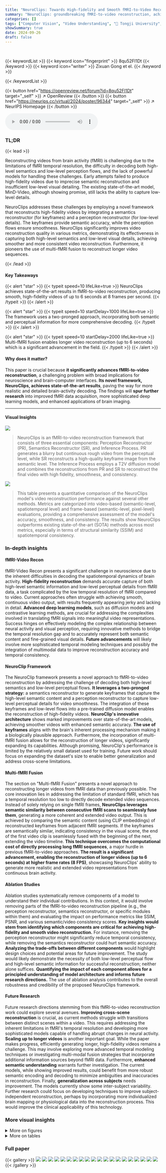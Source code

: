 ```yaml
---
title: "NeuroClips: Towards High-fidelity and Smooth fMRI-to-Video Reconstruction"
summary: "NeuroClips: groundbreaking fMRI-to-video reconstruction, achieving high-fidelity smooth video up to 6s at 8FPS by decoding both high-level semantics and low-level perception flows."
categories: []
tags: ["Computer Vision", "Video Understanding", "🏢 Tongji University",]
showSummary: true
date: 2024-09-26
draft: false
---
```


<br>

{{< keywordList >}}
{{< keyword icon="fingerprint" >}} 8qu52Fl1Dt {{< /keyword >}}
{{< keyword icon="writer" >}} Zixuan Gong et el. {{< /keyword >}}
 
{{< /keywordList >}}

{{< button href="https://openreview.net/forum?id=8qu52Fl1Dt" target="_self" >}}
↗ OpenReview
{{< /button >}}
{{< button href="https://neurips.cc/virtual/2024/poster/96344" target="_self" >}}
↗ NeurIPS Homepage
{{< /button >}}


<audio controls>
    <source src="https://ai-paper-reviewer.com/8qu52Fl1Dt/podcast.wav" type="audio/wav">
    Your browser does not support the audio element.
</audio>


### TL;DR


{{< lead >}}

Reconstructing videos from brain activity (fMRI) is challenging due to the limitations of fMRI temporal resolution, the difficulty in decoding both high-level semantics and low-level perception flows, and the lack of powerful models for handling these challenges.  Early attempts failed to produce high-fidelity videos due to imprecise semantic reconstruction and insufficient low-level visual detailing.  The existing state-of-the-art model, MinD-Video, although showing promise, still lacks the ability to capture low-level details. 

NeuroClips addresses these challenges by employing a novel framework that reconstructs high-fidelity videos by integrating a semantics reconstructor (for keyframes) and a perception reconstructor (for low-level details). The keyframes provide semantic accuracy, while the perception flows ensure smoothness.  NeuroClips significantly improves video reconstruction quality in various metrics, demonstrating its effectiveness in capturing both high-level semantics and low-level visual details, achieving smoother and more consistent video reconstruction.  Furthermore, it pioneers the use of multi-fMRI fusion to reconstruct longer video sequences.

{{< /lead >}}


#### Key Takeaways

{{< alert "star" >}}
{{< typeit speed=10 lifeLike=true >}} NeuroClips achieves state-of-the-art results in fMRI-to-video reconstruction, producing smooth, high-fidelity videos of up to 6 seconds at 8 frames per second. {{< /typeit >}}
{{< /alert >}}

{{< alert "star" >}}
{{< typeit speed=10 startDelay=1000 lifeLike=true >}} The framework uses a two-pronged approach, incorporating both semantic and perceptual information for more comprehensive decoding. {{< /typeit >}}
{{< /alert >}}

{{< alert "star" >}}
{{< typeit speed=10 startDelay=2000 lifeLike=true >}} Multi-fMRI fusion enables longer video reconstruction (up to 6 seconds) which is a significant advancement in the field. {{< /typeit >}}
{{< /alert >}}

#### Why does it matter?
This paper is crucial because **it significantly advances fMRI-to-video reconstruction**, a challenging problem with broad implications for neuroscience and brain-computer interfaces.  **Its novel framework, NeuroClips, achieves state-of-the-art results**, paving the way for more realistic and detailed brain-activity decoding. The findings will **spur further research** into improved fMRI data acquisition, more sophisticated deep learning models, and enhanced applications of brain imaging.

------
#### Visual Insights



![](https://ai-paper-reviewer.com/8qu52Fl1Dt/figures_2_1.jpg)

> NeuroClips is an fMRI-to-video reconstruction framework that consists of three essential components: Perception Reconstructor (PR), Semantics Reconstructor (SR), and Inference Process. PR generates a blurry but continuous rough video from the perceptual level, while SR reconstructs a high-quality keyframe image from the semantic level. The Inference Process employs a T2V diffusion model and combines the reconstructions from PR and SR to reconstruct the final video with high fidelity, smoothness, and consistency.





![](https://ai-paper-reviewer.com/8qu52Fl1Dt/tables_7_1.jpg)

> This table presents a quantitative comparison of the NeuroClips model's video reconstruction performance against several other methods.  Metrics are categorized into video-based (semantic-level, spatiotemporal level) and frame-based (semantic-level, pixel-level) evaluations, providing a comprehensive assessment of the model's accuracy, smoothness, and consistency.  The results show NeuroClips outperforms existing state-of-the-art (SOTA) methods across most metrics, especially in terms of structural similarity (SSIM) and spatiotemporal consistency.





### In-depth insights


#### fMRI-Video Recon
fMRI-Video Recon presents a significant challenge in neuroscience due to the inherent difficulties in decoding the spatiotemporal dynamics of brain activity.  **High-fidelity reconstruction** demands accurate capture of both high-level semantic information and low-level perceptual details from fMRI data, a task complicated by the low temporal resolution of fMRI compared to video.  Current approaches often struggle with achieving smooth, continuous video output, with results frequently appearing jerky and lacking in detail.  **Advanced deep learning models**, such as diffusion models and contrastive learning methods, are crucial for addressing the complexities involved in translating fMRI signals into meaningful video representations.  Success hinges on effectively modeling the complex relationship between neural activity and visual perception, requiring innovative methods to bridge the temporal resolution gap and to accurately represent both semantic content and fine-grained visual details.  **Future advancements** will likely involve more sophisticated temporal modeling techniques and possibly the integration of multimodal data to improve reconstruction accuracy and temporal consistency.

#### NeuroClip Framework
The NeuroClip framework presents a novel approach to fMRI-to-video reconstruction by addressing the challenge of decoding both high-level semantics and low-level perceptual flows.  **It leverages a two-pronged strategy:** a semantics reconstructor to generate keyframes that capture the high-level semantic content and a perception reconstructor to capture low-level perceptual details for video smoothness. The integration of these keyframes and low-level flows into a pre-trained diffusion model enables the reconstruction of high-fidelity videos.  **NeuroClip's innovative architecture** shows marked improvements over state-of-the-art models, achieving smoother videos with enhanced semantic accuracy. **The use of keyframes** aligns with the brain's inherent processing mechanism making it a biologically plausible approach. Furthermore, the incorporation of multi-fMRI fusion allows for the reconstruction of longer videos, significantly expanding its capabilities. Although promising, NeuroClip's performance is limited by the relatively small dataset used for training. Future work should focus on expanding the dataset's size to enable better generalization and address cross-scene limitations.

#### Multi-fMRI Fusion
The section on "Multi-fMRI Fusion" presents a novel approach to reconstructing longer videos from fMRI data than previously possible.  The core innovation lies in addressing the limitation of standard fMRI, which has a temporal resolution too low to directly decode extended video sequences.  Instead of solely relying on single fMRI frames, **NeuroClips leverages semantic similarity between consecutive fMRI scans to seamlessly fuse them**, generating a more coherent and extended video output. This is achieved by comparing the semantic content (using CLIP embeddings) of reconstructed keyframes from adjacent fMRI segments. If the keyframes are semantically similar, indicating consistency in the visual scene, the end of the first video clip is seamlessly fused with the beginning of the next, extending the video timeline.  **This technique overcomes the computational cost of directly processing long fMRI sequences**, a major hurdle in previous fMRI-to-video approaches.  **The result is a significant advancement, enabling the reconstruction of longer videos (up to 6 seconds) at higher frame rates (8 FPS)**, showcasing NeuroClips' ability to generate more realistic and extended video representations from continuous brain activity.

#### Ablation Studies
Ablation studies systematically remove components of a model to understand their individual contributions.  In this context, it would involve removing parts of the fMRI-to-video reconstruction pipeline (e.g., the perception reconstructor, semantics reconstructor, or specific modules within them) and evaluating the impact on performance metrics like SSIM, PSNR, and various semantic/video consistency scores.  **Key insights would stem from identifying which components are critical for achieving high-fidelity and smooth video reconstruction.**  For instance, removing the perception reconstructor might significantly reduce temporal consistency, while removing the semantics reconstructor could hurt semantic accuracy.  **Analyzing the trade-offs between different components** would highlight design choices and potential areas for future improvement.  The study would likely demonstrate the necessity of both low-level perceptual flow and high-level semantic information for successful reconstruction; neither alone suffices.  **Quantifying the impact of each component allows for a principled understanding of model architecture and informs future research directions.** The use of ablation analysis contributes to the overall robustness and credibility of the proposed NeuroClips framework.

#### Future Research
Future research directions stemming from this fMRI-to-video reconstruction work could explore several avenues.  **Improving cross-scene reconstruction** is crucial, as current methods struggle with transitions between distinct scenes within a video. This requires addressing the inherent limitations in fMRI's temporal resolution and developing more sophisticated models capable of handling abrupt changes in neural activity.  **Scaling up to longer videos** is another important goal.  While the paper makes progress, efficiently generating longer, high-fidelity videos remains a challenge.  This may involve exploring more advanced temporal modeling techniques or investigating multi-modal fusion strategies that incorporate additional information sources beyond fMRI data. Furthermore, **enhanced semantic understanding** warrants further investigation.  The current models, while showing improved results, could benefit from more robust semantic encoding and decoding to minimize ambiguities and inaccuracies in reconstruction.  Finally, **generalization across subjects** needs improvement.  The models currently show some inter-subject variability.  Further research could focus on developing techniques to improve subject-independent reconstruction, perhaps by incorporating more individualized brain mapping or physiological data into the reconstruction process. This would improve the clinical applicability of this technology.


### More visual insights

<details>
<summary>More on figures
</summary>


![](https://ai-paper-reviewer.com/8qu52Fl1Dt/figures_5_1.jpg)

> This figure demonstrates the effectiveness of the proposed Multi-fMRI fusion method for generating longer videos (up to 6 seconds).  The top row shows the ground truth video frames. The middle row shows the results from reconstructing videos using single fMRI scans, showing limitations in generating consistent and longer videos.  The bottom row showcases the results obtained using Multi-fMRI fusion, indicating improved generation of longer, continuous video clips by leveraging semantic relevance between adjacent fMRI frames.


![](https://ai-paper-reviewer.com/8qu52Fl1Dt/figures_7_1.jpg)

> This figure compares video reconstruction results of NeuroClips with several other state-of-the-art methods on the cc2017 dataset. The left side shows comparisons with earlier methods, highlighting the improvements in detail and consistency achieved by NeuroClips. The right side offers further comparisons with more recent top-performing methods, again emphasizing NeuroClips' superior performance, particularly its ability to maintain detail consistency (e.g., facial features) that other methods lack.  The image demonstrates NeuroClips' ability to reconstruct videos with high-fidelity and smoothness.


![](https://ai-paper-reviewer.com/8qu52Fl1Dt/figures_8_1.jpg)

> This figure visualizes the ablation study by comparing the video reconstruction results with different components removed.  It shows the impact of keyframes, blurry videos, and keyframe captioning on the final video quality.  The results highlight the trade-offs between semantic and perceptual reconstruction and the importance of each component for achieving high-fidelity and smooth video reconstruction.


![](https://ai-paper-reviewer.com/8qu52Fl1Dt/figures_9_1.jpg)

> This figure visualizes the voxel-level weights learned by the model for both semantic and perceptual reconstruction tasks on a brain flatmap for subject 1.  The color intensity represents the weight magnitude, showing which brain regions contributed most strongly to the respective tasks.  Warmer colors (reddish-orange) indicate higher weights. The left panel shows the weights for semantic reconstruction, demonstrating higher activation in higher-level visual areas. The right panel shows weights for perceptual reconstruction, highlighting activation in lower-level visual areas. This visualization provides insights into the model's neural interpretability by illustrating which brain regions were crucial for each task.


![](https://ai-paper-reviewer.com/8qu52Fl1Dt/figures_14_1.jpg)

> This figure shows the detailed architecture of the Temporal Upsampling module used in the Perception Reconstructor of the NeuroClips framework.  The module consists of four main components: a Spatial Layer, a Temporal Attention mechanism, a learnable Residual Connection, and an Upsampling layer. The input is a five-dimensional fMRI embedding (Ey).  The Spatial Layer processes this embedding, followed by a learnable residual connection, then Temporal Attention is applied, with another residual connection.  Finally, the result is upsampled to the target dimensions. This multi-step process is designed to effectively align fMRI data with the VAE's pixel space while maintaining temporal consistency and preventing overfitting to noise. Each layer's input and output dimensions are also shown, along with the equations for the residual connections (using a mixing coefficient η).


![](https://ai-paper-reviewer.com/8qu52Fl1Dt/figures_16_1.jpg)

> This figure displays four pairs of ground truth keyframes and their corresponding reconstructed keyframes generated by the model. Each pair is accompanied by a text description that matches the visual content of the keyframes.  The figure aims to demonstrate the model's ability to reconstruct keyframes that accurately reflect the semantic content and visual details of the original video frames.


![](https://ai-paper-reviewer.com/8qu52Fl1Dt/figures_17_1.jpg)

> This figure shows a visual comparison of video reconstruction results obtained using NeuroClips and other state-of-the-art methods on the cc2017 dataset. The left side compares NeuroClips with earlier methods, highlighting the improvement in detail and consistency.  The right side provides additional comparisons with other top-performing methods, further demonstrating NeuroClips' superior performance in generating high-fidelity and smooth videos.


![](https://ai-paper-reviewer.com/8qu52Fl1Dt/figures_18_1.jpg)

> This figure shows a comparison of video reconstruction results from different methods on the cc2017 dataset.  The left side compares NeuroClips's results to those of several earlier methods, highlighting its improved performance in terms of detail and consistency. The right side provides additional comparisons against state-of-the-art (SOTA) methods, further emphasizing NeuroClips' superiority in reconstructing high-fidelity videos from fMRI data.


![](https://ai-paper-reviewer.com/8qu52Fl1Dt/figures_18_2.jpg)

> This figure displays visual comparisons of video reconstruction results.  The left side shows NeuroClips' results against several earlier methods, highlighting improvements in detail and consistency. The right side provides additional comparisons with state-of-the-art (SOTA) methods, further emphasizing NeuroClips' superior performance in terms of high-fidelity reconstruction and smoothness.


![](https://ai-paper-reviewer.com/8qu52Fl1Dt/figures_19_1.jpg)

> This figure visualizes the ablation study on the blurry video. The top row shows the ground truth video frames of the Eiffel Tower. The second row displays the video frames reconstructed by NeuroClips. The third row shows the blurry video frames generated by the Perception Reconstructor. The bottom row shows the video frames reconstructed without the blurry video. The figure demonstrates that the blurry video plays a crucial role in ensuring the smoothness and structural consistency in video reconstruction.


![](https://ai-paper-reviewer.com/8qu52Fl1Dt/figures_19_2.jpg)

> This figure visualizes the voxel-level weights learned by the model for both semantic and perceptual reconstruction tasks.  It shows the distribution of weights across the brain's cortical surface for subject 1.  The colormap indicates the magnitude of the weights, with warmer colors representing higher weights.  The visualization helps understand which brain regions are most important for the model's performance in reconstructing different aspects of the video.  Higher weights in the higher visual cortex are observed for semantic reconstruction, and higher weights in the lower visual cortex are observed for perceptual reconstruction, which aligns with our understanding of how the brain processes visual information.


![](https://ai-paper-reviewer.com/8qu52Fl1Dt/figures_20_1.jpg)

> This figure shows the results of using SDXL unCLIP to generate images from both COCO and cc2017 datasets.  The left side shows the process using an image from COCO dataset. The right side shows the same process using an image from cc2017 dataset.  Both sides show the input image, the embedding generated by ViT/bigG-14, and the final image generated by SDXL unCLIP. The consistency across different datasets demonstrates that SDXL unCLIP has strong generalization capabilities, which is crucial for the accurate generation of keyframes in the NeuroClips framework.


</details>




<details>
<summary>More on tables
</summary>


![](https://ai-paper-reviewer.com/8qu52Fl1Dt/tables_8_1.jpg)
> This table provides a quantitative comparison of the NeuroClips model's video reconstruction performance against several other state-of-the-art methods.  The metrics used assess performance across semantic, frame-based, and pixel-level criteria, providing a comprehensive evaluation of video quality and accuracy. The results are presented for three subjects, highlighting the consistency and effectiveness of the proposed approach.

![](https://ai-paper-reviewer.com/8qu52Fl1Dt/tables_15_1.jpg)
> This table quantitatively compares the performance of the proposed NeuroClips model against seven other state-of-the-art methods for fMRI-to-video reconstruction.  It assesses performance across various metrics, categorized as semantic-level (measuring the accuracy of semantic reconstruction), frame-based (evaluating the quality of individual frames using SSIM and PSNR), pixel-level (assessing visual fidelity of reconstructed frames) and video-based (evaluating overall video quality using metrics like spatiotemporal consistency).  The results are presented in terms of different evaluation metrics for a 2-way and 50-way classification, CLIP-pcc, and ST-level metrics.  Results highlight the significant improvements achieved by NeuroClips across multiple assessment dimensions.

![](https://ai-paper-reviewer.com/8qu52Fl1Dt/tables_20_1.jpg)
> This table compares the performance of NeuroClips against other methods for fMRI-to-video reconstruction across various metrics.  Metrics are categorized into semantic-level, frame-based, and pixel-level evaluations.  Results are presented for the 2-way and 50-way classification tasks, CLIP-pcc for video smoothness, SSIM and PSNR for pixel-level quality, and ST-level for spatiotemporal consistency.  The best and second-best performances are highlighted.

</details>




### Full paper

{{< gallery >}}
<img src="https://ai-paper-reviewer.com/8qu52Fl1Dt/1.png" class="grid-w50 md:grid-w33 xl:grid-w25" />
<img src="https://ai-paper-reviewer.com/8qu52Fl1Dt/2.png" class="grid-w50 md:grid-w33 xl:grid-w25" />
<img src="https://ai-paper-reviewer.com/8qu52Fl1Dt/3.png" class="grid-w50 md:grid-w33 xl:grid-w25" />
<img src="https://ai-paper-reviewer.com/8qu52Fl1Dt/4.png" class="grid-w50 md:grid-w33 xl:grid-w25" />
<img src="https://ai-paper-reviewer.com/8qu52Fl1Dt/5.png" class="grid-w50 md:grid-w33 xl:grid-w25" />
<img src="https://ai-paper-reviewer.com/8qu52Fl1Dt/6.png" class="grid-w50 md:grid-w33 xl:grid-w25" />
<img src="https://ai-paper-reviewer.com/8qu52Fl1Dt/7.png" class="grid-w50 md:grid-w33 xl:grid-w25" />
<img src="https://ai-paper-reviewer.com/8qu52Fl1Dt/8.png" class="grid-w50 md:grid-w33 xl:grid-w25" />
<img src="https://ai-paper-reviewer.com/8qu52Fl1Dt/9.png" class="grid-w50 md:grid-w33 xl:grid-w25" />
<img src="https://ai-paper-reviewer.com/8qu52Fl1Dt/10.png" class="grid-w50 md:grid-w33 xl:grid-w25" />
<img src="https://ai-paper-reviewer.com/8qu52Fl1Dt/11.png" class="grid-w50 md:grid-w33 xl:grid-w25" />
<img src="https://ai-paper-reviewer.com/8qu52Fl1Dt/12.png" class="grid-w50 md:grid-w33 xl:grid-w25" />
<img src="https://ai-paper-reviewer.com/8qu52Fl1Dt/13.png" class="grid-w50 md:grid-w33 xl:grid-w25" />
<img src="https://ai-paper-reviewer.com/8qu52Fl1Dt/14.png" class="grid-w50 md:grid-w33 xl:grid-w25" />
<img src="https://ai-paper-reviewer.com/8qu52Fl1Dt/15.png" class="grid-w50 md:grid-w33 xl:grid-w25" />
<img src="https://ai-paper-reviewer.com/8qu52Fl1Dt/16.png" class="grid-w50 md:grid-w33 xl:grid-w25" />
<img src="https://ai-paper-reviewer.com/8qu52Fl1Dt/17.png" class="grid-w50 md:grid-w33 xl:grid-w25" />
<img src="https://ai-paper-reviewer.com/8qu52Fl1Dt/18.png" class="grid-w50 md:grid-w33 xl:grid-w25" />
<img src="https://ai-paper-reviewer.com/8qu52Fl1Dt/19.png" class="grid-w50 md:grid-w33 xl:grid-w25" />
<img src="https://ai-paper-reviewer.com/8qu52Fl1Dt/20.png" class="grid-w50 md:grid-w33 xl:grid-w25" />
{{< /gallery >}}